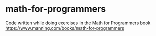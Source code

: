 # math-for-programmers
Code written while doing exercises in the Math for Programmers book https://www.manning.com/books/math-for-programmers
